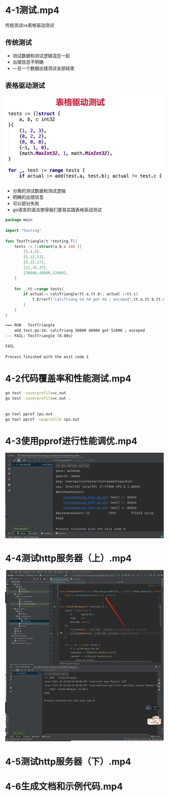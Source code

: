 

# 4-1测试.mp4



传统测试vs表格驱动测试



## 传统测试

- 测试数据和测试逻辑混在一起
- 出错信息不明确
- —旦一个数据出错测试全部结束

## 表格驱动测试

![1635243684088](README/1635243684088.png)



- 分离的测试数据和测试逻辑
- 明确的出错信息
- 可以部分失败
- go语言的语法使得我们更易实践表格驱动测试





```go
package main

import "testing"

func TestTriangle(t *testing.T){
	tests := []struct{a,b,c int	}{
		{3,4,5},
		{5,12,13},
		{8,15,17},
		{12,35,37},
		{30000,40000,52000},
	}

	for _,tt:=range tests{
		if actual:= calcTriangle(tt.a,tt.b); actual !=tt.c{
			t.Errorf("calcTriang %d %d got %d ; exceped",tt.a,tt.b,tt.c)
		}
	}
}

```





```cmd
=== RUN   TestTriangle
    add_test.go:16: calcTriang 30000 40000 got 52000 ; exceped
--- FAIL: TestTriangle (0.00s)

FAIL

Process finished with the exit code 1
```



# 4-2代码覆盖率和性能测试.mp4



```cmd
go test -coverprofile=c.out
go test -coverprofile=c.out .


go tool pprof cpu.out
go tool pprof -cpuprofile cpu.out

```





# 4-3使用pprof进行性能调优.mp4

![1635249436838](README/1635249436838.png)



# 4-4测试http服务器（上）.mp4



![1635253212575](README/1635253212575.png)


# 4-5测试http服务器（下）.mp4


# 4-6生成文档和示例代码.mp4